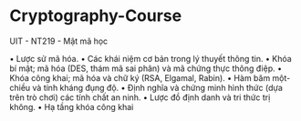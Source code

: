 # Cryptography-Course
UIT - NT219 - Mật mã học

• Lược sử mã hóa.
• Các khái niệm cơ bản trong lý thuyết thông tin.
• Khóa bí mật; mã hóa (DES, thám mã sai phân) và mã chứng thực thông điệp.
• Khóa công khai; mã hóa và chữ ký (RSA, Elgamal, Rabin).
• Hàm băm một-chiều và tính kháng đụng độ.
• Định nghĩa và chứng minh hình thức (dựa trên trò chơi) các tính chất an ninh.
• Lược đồ định danh và tri thức trị không.
• Hạ tầng khóa công khai
